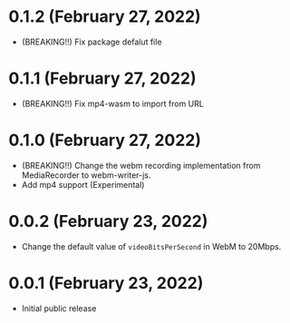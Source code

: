 # 0.1.2 (February 27, 2022)

- (BREAKING!!) Fix package defalut file

# 0.1.1 (February 27, 2022)

- (BREAKING!!) Fix mp4-wasm to import from URL

# 0.1.0 (February 27, 2022)

- (BREAKING!!) Change the webm recording implementation from MediaRecorder to webm-writer-js.
- Add mp4 support (Experimental)

# 0.0.2 (February 23, 2022)

- Change the default value of `videoBitsPerSecond` in WebM to 20Mbps.

# 0.0.1 (February 23, 2022)

- Initial public release
